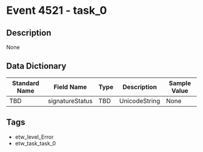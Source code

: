 # Event 4521 - task_0

## Description
None

## Data Dictionary
|Standard Name|Field Name|Type|Description|Sample Value|
|---|---|---|---|---|
|TBD|signatureStatus|TBD|UnicodeString|None|None|

## Tags
* etw_level_Error
* etw_task_task_0
